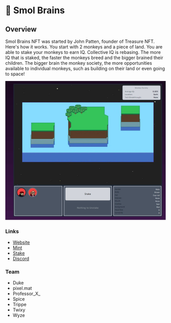 # 🧠 Smol Brains

## Overview

Smol Brains NFT was started by John Patten, founder of Treasure NFT. Here's how it works. You start with 2 monkeys and a piece of land. You are able to stake your monkeys to earn IQ. Collective IQ is rebasing. The more IQ that is staked, the faster the monkeys breed and the bigger brained their children. The bigger brain the monkey society, the more opportunities available to individual monkeys, such as building on their land or even going to space!

![](<../../../.gitbook/assets/image (7).png>)

### Links

* [Website](https://www.smolverse.lol)
* [Mint](https://smolverse.lol/station)
* [Stake](https://smolverse.lol/stake)
* [Discord](http://discord.gg/smolbrains)

### **Team**&#x20;

* Duke
* pixel.mat
* Professor\_X\_
* Spice
* Trippe
* Twixy
* Wyze
